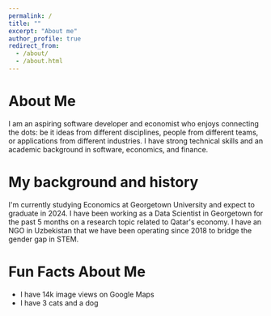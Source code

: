 ```yaml
---
permalink: /
title: ""
excerpt: "About me"
author_profile: true
redirect_from: 
  - /about/
  - /about.html
---
```


About Me
======
I am an aspiring software developer and economist who enjoys connecting the dots: be it ideas from different disciplines, people from different teams, or applications from different industries. I have strong technical skills and an academic background in software, economics, and finance.

My background and history
======
I'm currently studying Economics at Georgetown University and expect to graduate in 2024. I have been working as a Data Scientist in Georgetown for the past 5 months on a research topic related to Qatar's economy. I have an NGO in Uzbekistan that we have been operating since 2018 to bridge the gender gap in STEM.

Fun Facts About Me
======
- <span> I have 14k image views on Google Maps </span>
- <span> I have 3 cats and a dog </span>

